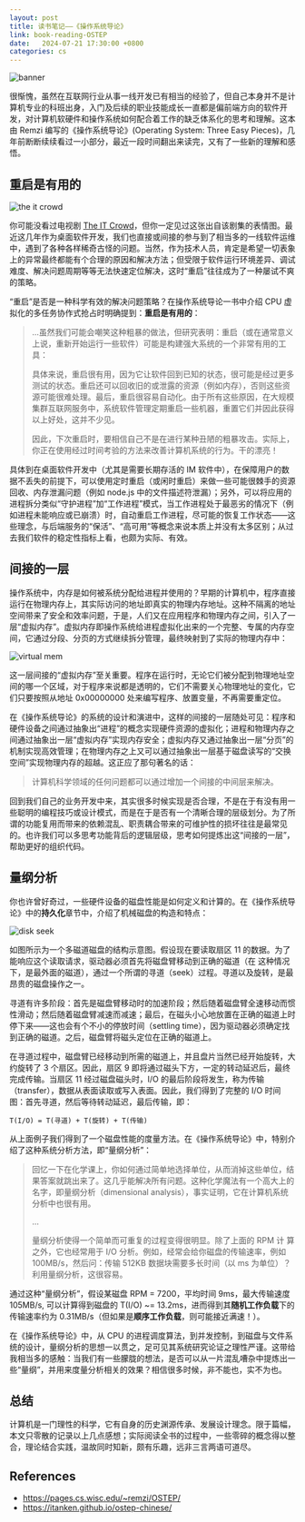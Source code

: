 ```yaml
---
layout: post
title: 读书笔记——《操作系统导论》
link: book-reading-OSTEP
date:   2024-07-21 17:30:00 +0800
categories: cs
---
```


![banner](/img/2024-07-21/ostep-book-cover.jpg)

很惭愧，虽然在互联网行业从事一线开发已有相当的经验了，但自己本身并不是计算机专业的科班出身，入门及后续的职业技能成长一直都是偏前端方向的软件开发，对计算机软硬件和操作系统如何配合着工作的缺乏体系化的思考和理解。这本由 Remzi 编写的《操作系统导论》(Operating System: Three Easy Pieces)，几年前断断续续看过一小部分，最近一段时间翻出来读完，又有了一些新的理解和感悟。

## 重启是有用的

![the it crowd](/img/2024-07-21/ostep-the-it-crowd.png)

你可能没看过电视剧 [The IT Crowd](https://en.wikipedia.org/wiki/The_IT_Crowd)，但你一定见过这张出自该剧集的表情图。最近这几年作为桌面软件开发，我们也直接或间接的参与到了相当多的一线软件运维中，遇到了各种各样稀奇古怪的问题。当然，作为技术人员，肯定是希望一切表象上的异常最终都能有个合理的原因和解决方法；但受限于软件运行环境差异、调试难度、解决问题周期等等无法快速定位解决，这时“重启”往往成为了一种屡试不爽的策略。

“重启”是否是一种科学有效的解决问题策略？在操作系统导论一书中介绍 CPU 虚拟化的多任务协作式抢占时明确提到：**重启是有用的**：

> ...虽然我们可能会嘲笑这种粗暴的做法，但研究表明：重启（或在通常意义上说，重新开始运行一些软件）可能是构建强大系统的一个非常有用的工具：
>
> 具体来说，重启很有用，因为它让软件回到已知的状态，很可能是经过更多测试的状态。重启还可以回收旧的或泄露的资源（例如内存），否则这些资源可能很难处理。最后，重启很容易自动化。由于所有这些原因，在大规模集群互联网服务中，系统软件管理定期重启一些机器，重置它们并因此获得以上好处，这并不少见。
>
> 因此，下次重启时，要相信自己不是在进行某种丑陋的粗暴攻击。实际上，你正在使用经过时间考验的方法来改善计算机系统的行为。干的漂亮！
>

具体到在桌面软件开发中（尤其是需要长期存活的 IM 软件中），在保障用户的数据不丢失的前提下，可以使用定时重启（或闲时重启）来做一些可能很棘手的资源回收、内存泄漏问题（例如 node.js 中的文件描述符泄漏）；另外，可以将应用的进程拆分类似“守护进程”加“工作进程”模式，当工作进程处于最恶劣的情况下（例如进程未能响应或已崩溃）时，自动重启工作进程，尽可能的恢复工作状态——这些理念，与后端服务的“保活”、“高可用”等概念来说本质上并没有太多区别；从过去我们软件的稳定性指标上看，也颇为实际、有效。

## 间接的一层

操作系统中，内存是如何被系统分配给进程并使用的？早期的计算机中，程序直接运行在物理内存上，其实际访问的地址即真实的物理内存地址。这种不隔离的地址空间带来了安全和效率问题，于是，人们又在应用程序和物理内存之间，引入了一层“虚拟内存”。虚拟内存即操作系统给进程虚拟化出来的一个完整、专属的内存空间，它通过分段、分页的方式继续拆分管理，最终映射到了实际的物理内存中：

![virtual mem](/img/2024-07-21/ostep-virtual-mem.png)

这一层间接的“虚拟内存”至关重要。程序在运行时，无论它们被分配到物理地址空间的哪一个区域，对于程序来说都是透明的，它们不需要关心物理地址的变化，它们只要按照从地址 0x00000000 处来编写程序、放置变量，不再需要重定位。

在《操作系统导论》的系统的设计和演进中，这样的间接的一层随处可见：程序和硬件设备之间通过抽象出“进程”的概念实现硬件资源的虚拟化；进程和物理内存之间通过抽象出一层“虚拟内存”实现内存安全；虚拟内存又通过抽象出一层“分页”的机制实现高效管理；在物理内存之上又可以通过抽象出一层基于磁盘读写的“交换空间”实现物理内存的超越。这正应了那句著名的话：

> 计算机科学领域的任何问题都可以通过增加一个间接的中间层来解决。

回到我们自己的业务开发中来，其实很多时候实现是否合理，不是在于有没有用一些聪明的编程技巧或设计模式，而是在于是否有一个清晰合理的层级划分。为了所谓的功能复用而带来的依赖混乱、职责耦合带来的可维护性的损坏往往是最常见的。也许我们可以多思考功能背后的逻辑层级，思考如何提炼出这“间接的一层”，帮助更好的组织代码。

## 量纲分析

你也许曾好奇过，一些硬件设备的磁盘性能是如何定义和计算的。在《操作系统导论》中的**持久化**章节中，介绍了机械磁盘的构造和特点：

![disk seek](/img/2024-07-21/ostep-disk-seek.png)

如图所示为一个多磁道磁盘的结构示意图。假设现在要读取扇区 11 的数据。为了能响应这个读取请求，驱动器必须首先将磁盘臂移动到正确的磁道（在
这种情况下，是最外面的磁道），通过一个所谓的寻道（seek）过程。寻道以及旋转，是最昂贵的磁盘操作之一。

寻道有许多阶段：首先是磁盘臂移动时的加速阶段；然后随着磁盘臂全速移动而惯性滑动；然后随着磁盘臂减速而减速；最后，在磁头小心地放置在正确的磁道上时停下来——这也会有个不小的停放时间（settling time），因为驱动器必须确定找到正确的磁道。之后，磁盘臂将磁头定位在正确的磁道上。

在寻道过程中，磁盘臂已经移动到所需的磁道上，并且盘片当然已经开始旋转，大约旋转了 3 个扇区。因此，扇区 9 即将通过磁头下方，一定的转动延迟后，最终完成传输。当扇区 11 经过磁盘磁头时，I/O 的最后阶段将发生，称为传输（transfer），数据从表面读取或写入表面。因此，我们得到了完整的 I/O 时间图：首先寻道，然后等待转动延迟，最后传输，即：

```
T(I/O) = T(寻道) + T(旋转) + T(传输)
```

从上面例子我们得到了一个磁盘性能的度量方法。在《操作系统导论》中，特别介绍了这种系统分析方法，即“量纲分析”：

> 回忆一下在化学课上，你如何通过简单地选择单位，从而消掉这些单位，结果答案就跳出来了。这几乎能解决所有问题。这种化学魔法有一个高大上的名字，即量纲分析（dimensional analysis），事实证明，它在计算机系统分析中也很有用。
>
> ...
>
> 量纲分析使得一个简单而可重复的过程变得很明显。除了上面的 RPM 计
算之外，它也经常用于 I/O 分析。例如，经常会给你磁盘的传输速率，例如 100MB/s，然后问：传输 512KB 数据块需要多长时间（以 ms 为单位）？利用量纲分析，这很容易。

通过这种“量纲分析”，假设某磁盘 RPM = 7200，平均时间 9ms，最大传输速度 105MB/s, 可以计算得到磁盘的 T(I/O) ~= 13.2ms，进而得到其**随机工作负载**下的传输速率约为 0.31MB/s（但如果是**顺序工作负载**，则可能接近满速！）。

在《操作系统导论》中，从 CPU 的进程调度算法，到并发控制，到磁盘与文件系统的设计，量纲分析的思想一以贯之，足可见其系统研究论证之理性严谨。这带给我相当多的感触：当我们有一些朦胧的想法，是否可以从一片混乱嘈杂中提炼出一些“量纲”，并用来度量分析相关的效果？相信很多时候，非不能也，实不为也。

## 总结

计算机是一门理性的科学，它有自身的历史渊源传承、发展设计理念。限于篇幅，本文只零散的记录以上几点感想；实际阅读全书的过程中，一些零碎的概念得以整合，理论结合实践，温故同时知新，颇有乐趣，远非三言两语可道尽。

## References

- <https://pages.cs.wisc.edu/~remzi/OSTEP/>
- <https://itanken.github.io/ostep-chinese/>
